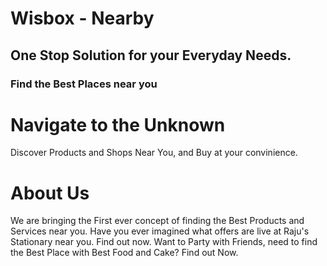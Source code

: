 # Wisbox - Nearby

## One Stop Solution for your Everyday Needs.

### Find the Best Places near you

# Navigate to the Unknown

Discover Products and Shops Near You, and Buy at your convinience.

# About Us

We are bringing the First ever concept of finding the Best Products and Services near you. Have you ever imagined what offers are live at Raju's Stationary near you. Find out now. Want to Party with Friends, need to find the Best Place with Best Food and Cake? Find out Now.

